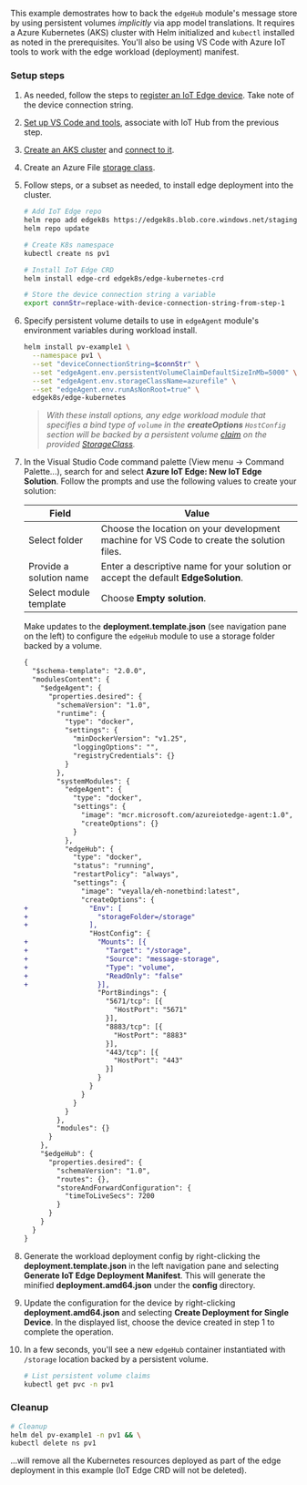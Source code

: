 This example demostrates how to back the `edgeHub` module's message store by using persistent volumes *implicitly* via app model translations. It requires a Azure Kubernetes (AKS) cluster with Helm initialized and `kubectl` installed as noted in the prerequisites. You'll also be using VS Code with Azure IoT tools to work with the edge workload (deployment) manifest.

### Setup steps

1. As needed, follow the steps to [register an IoT Edge device](https://docs.microsoft.com/en-us/azure/iot-edge/quickstart-linux#register-an-iot-edge-device). Take note of the device connection string.

1. [Set up VS Code and tools](https://docs.microsoft.com/en-us/azure/iot-edge/tutorial-develop-for-linux#set-up-vs-code-and-tools), associate with IoT Hub from the previous step.

1. [Create an AKS cluster](https://docs.microsoft.com/azure/aks/kubernetes-walkthrough?view=azure-cli-latest#create-aks-cluster) and [connect to it](https://docs.microsoft.com/azure/aks/kubernetes-walkthrough?view=azure-cli-latest#connect-to-the-cluster).

1. Create an Azure File [storage class](https://docs.microsoft.com/azure/aks/azure-files-dynamic-pv#create-a-storage-class).

1. Follow steps, or a subset as needed, to install edge deployment into the cluster.

    ```bash
    # Add IoT Edge repo
    helm repo add edgek8s https://edgek8s.blob.core.windows.net/staging  
    helm repo update

    # Create K8s namespace
    kubectl create ns pv1

    # Install IoT Edge CRD
    helm install edge-crd edgek8s/edge-kubernetes-crd  

    # Store the device connection string a variable
    export connStr=replace-with-device-connection-string-from-step-1
    ```

1. Specify persistent volume details to use in `edgeAgent` module's environment variables during workload install.

    ```bash
    helm install pv-example1 \
      --namespace pv1 \
      --set "deviceConnectionString=$connStr" \
      --set "edgeAgent.env.persistentVolumeClaimDefaultSizeInMb=5000" \
      --set "edgeAgent.env.storageClassName=azurefile" \
      --set "edgeAgent.env.runAsNonRoot=true" \
      edgek8s/edge-kubernetes
    ```

    >*With these install options, any edge workload module that specifies a bind type of `volume` in the **createOptions** `HostConfig` section will be backed by a persistent volume [claim](https://kubernetes.io/docs/tasks/configure-pod-container/configure-persistent-volume-storage/#create-a-persistentvolumeclaim) on the provided [StorageClass](https://kubernetes.io/docs/concepts/storage/storage-classes/).*

1. In the Visual Studio Code command palette (View menu -> Command Palette...), search for and select **Azure IoT Edge: New IoT Edge Solution**. Follow the prompts and use the following values to create your solution: 

   | Field | Value |
   | ----- | ----- |
   | Select folder | Choose the location on your development machine for VS Code to create the solution files. |
   | Provide a solution name | Enter a descriptive name for your solution or accept the default **EdgeSolution**. |
   | Select module template | Choose **Empty solution**. |

   Make updates to the **deployment.template.json** (see navigation pane on the left) to configure the `edgeHub` module to use a storage folder backed by a volume.

    ```diff
    {
      "$schema-template": "2.0.0",
      "modulesContent": {
        "$edgeAgent": {
          "properties.desired": {
            "schemaVersion": "1.0",
            "runtime": {
              "type": "docker",
              "settings": {
                "minDockerVersion": "v1.25",
                "loggingOptions": "",
                "registryCredentials": {}
              }
            },
            "systemModules": {
              "edgeAgent": {
                "type": "docker",
                "settings": {
                  "image": "mcr.microsoft.com/azureiotedge-agent:1.0",
                  "createOptions": {}
                }
              },
              "edgeHub": {
                "type": "docker",
                "status": "running",
                "restartPolicy": "always",
                "settings": {
                  "image": "veyalla/eh-nonetbind:latest",
                  "createOptions": {
    +               "Env": [
    +                 "storageFolder=/storage"
    +               ],
                    "HostConfig": {
    +                 "Mounts": [{
    +                   "Target": "/storage",
    +                   "Source": "message-storage",
    +                   "Type": "volume",
    +                   "ReadOnly": "false"
    +                 }],
                      "PortBindings": {
                        "5671/tcp": [{
                          "HostPort": "5671"
                        }],
                        "8883/tcp": [{
                          "HostPort": "8883"
                        }],
                        "443/tcp": [{
                          "HostPort": "443"
                        }]
                      }
                    }
                  }
                }
              }
            },
            "modules": {}
          }
        },
        "$edgeHub": {
          "properties.desired": {
            "schemaVersion": "1.0",
            "routes": {},
            "storeAndForwardConfiguration": {
              "timeToLiveSecs": 7200
            }
          }
        }
      }
    }

    ```

1. Generate the workload deployment config by right-clicking the **deployment.template.json** in the left navigation pane and selecting **Generate IoT Edge Deployment Manifest**. This will generate the minified **deployment.amd64.json** under the **config** directory.

1. Update the configuration for the device by right-clicking **deployment.amd64.json** and selecting **Create Deployment for Single Device**. In the displayed list, choose the device created in step 1 to complete the operation.

1. In a few seconds, you'll see a new `edgeHub` container instantiated with `/storage` location backed by a persistent volume.

    ```bash
    # List persistent volume claims 
    kubectl get pvc -n pv1
    ```

### Cleanup

```bash
# Cleanup
helm del pv-example1 -n pv1 && \
kubectl delete ns pv1
 ``` 
 ...will remove all the  Kubernetes resources deployed as part of the edge deployment in this example (IoT Edge CRD will not be deleted).